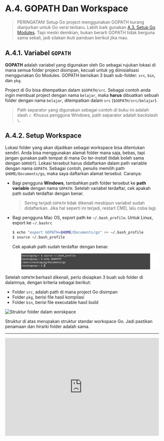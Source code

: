 # A.4. GOPATH Dan Workspace

> PERINGATAN! Setup Go project menggunakan GOPATH kurang dianjurkan untuk Go versi terbaru. Lebih baik gunakan [A.3. Setup Go Modules](/A-setup-go-project-dengan-go-modules.html). Tapi meski demikian, bukan berarti GOPATH tidak berguna sama sekali, jadi silakan ikuti panduan berikut jika mau.

## A.4.1. Variabel `GOPATH`

**GOPATH** adalah variabel yang digunakan oleh Go sebagai rujukan lokasi di mana semua folder project disimpan, kecuali untuk yg diinisialisasi menggunakan Go Modules. GOPATH berisikan 3 buah sub-folder: `src`, `bin`, dan `pkg`.

Project di Go bisa ditempatkan dalam `$GOPATH/src`. Sebagai contoh anda ingin membuat project dengan nama `belajar`, maka **harus** dibuatkan sebuah folder dengan nama `belajar`, ditempatkan dalam `src` (`$GOPATH/src/belajar`).

> Path separator yang digunakan sebagai contoh di buku ini adalah slash `/`. Khusus pengguna Windows, path separator adalah backslash `\`.

## A.4.2. Setup Workspace

Lokasi folder yang akan dijadikan sebagai workspace bisa ditentukan sendiri. Anda bisa menggunakan alamat folder mana saja, bebas, tapi jangan gunakan path tempat di mana Go ter-*install* (tidak boleh sama dengan `GOROOT`). Lokasi tersebut harus didaftarkan dalam path variable dengan nama `GOPATH`. Sebagai contoh, penulis memilih path `$HOME/Documents/go`, maka saya daftarkan alamat tersebut. Caranya:

 - Bagi pengguna **Windows**, tambahkan path folder tersebut ke **path variable** dengan nama `GOPATH`. Setelah variabel terdaftar, cek apakah path sudah terdaftar dengan benar.

    > Sering terjadi `GOPATH` tidak dikenali meskipun variabel sudah didaftarkan. Jika hal seperti ini terjadi, restart CMD, lalu coba lagi.

 - Bagi pengguna Mac OS, export path ke `~/.bash_profile`. Untuk Linux, export ke `~/.bashrc`

    ```bash
    $ echo "export GOPATH=$HOME/Documents/go" >> ~/.bash_profile
    $ source ~/.bash_profile
    ```

    Cek apakah path sudah terdaftar dengan benar.

    ![Pengecekan <code>GOPATH</code> di sistem operasi non-Windows](images/A_gopath_workspace_1_path.png)

Setelah `GOPATH` berhasil dikenali, perlu disiapkan 3 buah sub folder di dalamnya, dengan kriteria sebagai berikut:

 - Folder `src`, adalah path di mana project Go disimpan
 - Folder `pkg`, berisi file hasil kompilasi
 - Folder `bin`, berisi file executable hasil build

![Struktur folder dalam worskpace](images/A_gopath_workspace_2_workspace.png)

Struktur di atas merupakan struktur standar workspace Go. Jadi pastikan penamaan dan hirarki folder adalah sama.

---

<iframe src="https://novalagung.substack.com/embed" width="100%" height="320" class="substack-embed" frameborder="0" scrolling="no"></iframe>
